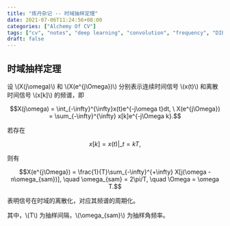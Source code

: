 ```yaml
---
title: "炼丹杂记 -- 时域抽样定理"
date: 2021-07-06T11:24:56+08:00
categories: ["Alchemy Of CV"]
tags: ["cv", "notes", "deep learning", "convolution", "frequency", "DIP", "digital signal processing"]
draft: false
---
```


## 时域抽样定理

设 \\(X(j\omega)\\) 和 \\(X(e^{j\Omega})\\) 分别表示连续时间信号 \\(x(t)\\) 和离散时间信号 \\(x[k]\\) 的频谱，即  

$$X(j\omega) = \int_{-\infty}^{\infty}x(t)e^{-j\omega t}dt, \ X(e^{j\Omega}) = \sum_{-\infty}^{\infty} x[k]e^{-j\Omega k}.$$  

若存在  

$$x[k] = x(t)|\_{t = kT},$$  

则有  

$$X(e^{j\Omega}) = \frac{1}{T}\sum_{-\infty}^{+\infty} X[j(\omega - n\omega_{sam})], \quad \omega_{sam} = 2\pi/T, \quad \Omega = \omega T.$$  

表明信号在时域的离散化，对应其频谱的周期化。  

其中，\\(T\\) 为抽样间隔，\\(\omega_{sam}\\) 为抽样角频率。  
